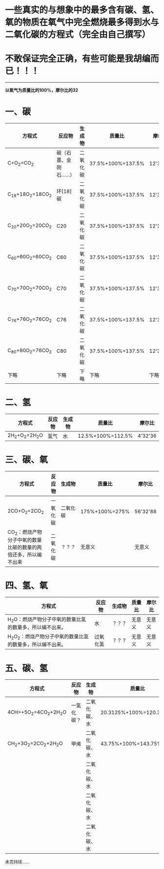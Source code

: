 # 一些真实的与想象中的最多含有碳、氢、氧的物质在氧气中完全燃烧最多得到水与二氧化碳的方程式（完全由自己撰写）
# 不敢保证完全正确，有些可能是我胡编而已！！！
******
**以氧气为质量比的100%，摩尔比的32**
# 一、碳
| 方程式 | 反应物 | 生成物 | 质量比 | 摩尔比 |
| --- | --- | --- | --- | --- |
| C+O<sub>2</sub>=CO<sub>2</sub> | 碳（石墨、金刚石……） | 二氧化碳 | 37.5%+100%=137.5% | 12'32'44 |
| C<sub>18</sub>+18O<sub>2</sub>=18CO<sub>2</sub> | 环[18]碳 | 二氧化碳 | 37.5%+100%=137.5% | 12'32'44 |
| C<sub>20</sub>+20O<sub>2</sub>=20CO<sub>2</sub> | C20 | 二氧化碳 | 37.5%+100%=137.5% | 12'32'44 |
| C<sub>60</sub>+60O<sub>2</sub>=60CO<sub>2</sub> | C60 | 二氧化碳 | 37.5%+100%=137.5% | 12'32'44 |
| C<sub>70</sub>+70O<sub>2</sub>=70CO<sub>2</sub> | C70 | 二氧化碳 | 37.5%+100%=137.5% | 12'32'44 |
| C<sub>76</sub>+76O<sub>2</sub>=76CO<sub>2</sub> | C76 | 二氧化碳 | 37.5%+100%=137.5% | 12'32'44 |
| C<sub>80</sub>+80O<sub>2</sub>=76CO<sub>2</sub> | C80 | 二氧化碳 | 37.5%+100%=137.5% | 12'32'44 |
| 下略 | 下略 | 下略 | 下略 | 下略 |
# 二、氢
| 方程式 | 反应物 | 生成物 | 质量比 | 摩尔比 |
| --- | --- | --- | --- | --- |
| 2H<sub>2</sub>+O<sub>2</sub>=2H<sub>2</sub>O | 氢气 | 水 | 12.5%+100%=112.5% | 4'32'36 |
# 三、碳、氧
| 方程式 | 反应物 | 生成物 | 质量比 | 摩尔比 |
| --- | --- | --- | --- | --- |
| 2CO+O<sub>2</sub>=2CO<sub>2</sub> | 一氧化碳 | 二氧化碳 | 175%+100%=275% | 56'32'88 |
| CO<sub>2</sub>：燃烧产物分子中氧的数量比碳的数量的两倍还多，所以编不出来 | 二氧化碳 | ？？？ | 无意义 | 无意义 |
# 四、氢、氧
| 方程式 | 反应物 | 生成物 | 质量比 | 摩尔比 |
| --- | --- | --- | --- | --- |
| H<sub>2</sub>O：燃烧产物分子中氧的数量比氢的数量多，所以编不出来。 | 水 | ？？？ | 无意义 | 无意义 |
| H<sub>2</sub>O<sub>2</sub>：燃烧产物分子中氧的数量比氢的数量多，所以编不出来。 | 过氧化氢 | ？？？ | 无意义 | 无意义 |
# 五、碳、氢
| 方程式 | 反应物 | 生成物 | 质量比 | 摩尔比 |
| --- | --- | --- | --- | --- |
| 4CH>+5O<sub>2</sub>=4CO<sub>2</sub>+2H<sub>2</sub>O | 一氢化碳？ | 二氧化碳、水 | 20.3125%+100%=120.3125% | 10.4'32'42.4 |（这可能是胡编！）
| CH<sub>2</sub>+3O<sub>2</sub>=2CO<sub>2</sub>+2H<sub>2</sub>O | 甲烯 | 二氧化碳、水 | 43.75%+100%=143.75% | 14'32'46 |（这可能是胡编！）
|  |  | 二氧化碳、水 |  |  |
|  |  | 二氧化碳、水 |  |  |
|  |  | 二氧化碳、水 |  |  |
未完持续……
